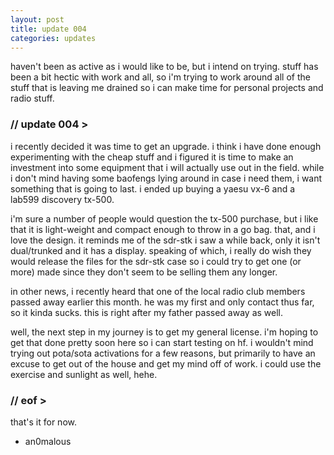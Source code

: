 ```yaml
---
layout: post
title: update 004
categories: updates
---
```


haven't been as active as i would like to be, but i intend on trying. stuff has been a bit hectic with work and all, so i'm trying to work around all of the stuff that is leaving me drained so i can make time for personal projects and radio stuff.

### // update 004 >

i recently decided it was time to get an upgrade. i think i have done enough experimenting with the cheap stuff and i figured it is time to make an investment into some equipment that i will actually use out in the field. while i don't mind having some baofengs lying around in case i need them, i want something that is going to last. i ended up buying a yaesu vx-6 and a lab599 discovery tx-500.

i'm sure a number of people would question the tx-500 purchase, but i like that it is light-weight and compact enough to throw in a go bag. that, and i love the design. it reminds me of the sdr-stk i saw a while back, only it isn't dual/trunked and it has a display. speaking of which, i really do wish they would release the files for the sdr-stk case so i could try to get one (or more) made since they don't seem to be selling them any longer.

in other news, i recently heard that one of the local radio club members passed away earlier this month. he was my first and only contact thus far, so it kinda sucks. this is right after my father passed away as well.

well, the next step in my journey is to get my general license. i'm hoping to get that done pretty soon here so i can start testing on hf. i wouldn't mind trying out pota/sota activations for a few reasons, but primarily to have an excuse to get out of the house and get my mind off of work. i could use the exercise and sunlight as well, hehe.

### // eof >

that's it for now.

- an0malous
